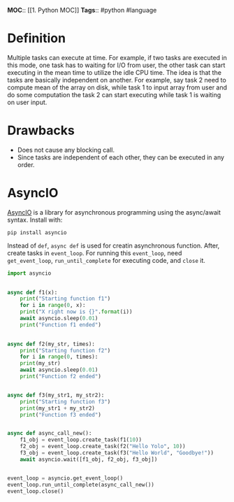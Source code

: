 **MOC**:: [[1. Python MOC]]
**Tags**:: #python #language

# Definition
Multiple tasks can execute at time. For example, if two tasks are executed in this mode, one task has to waiting for I/O from user, the other task can start executing in the mean time to utilize the idle CPU time.
The idea is that the tasks are basically independent on another. For example, say task 2 need to compute mean of the array on disk, while task 1 to input array from user and do some computation the task 2 can start executing while task 1 is waiting on user input.

# Drawbacks
- Does not cause any blocking call.
- Since tasks are independent of each other, they can be executed in any order.

# AsyncIO
[AsyncIO](https://docs.python.org/fr/3/library/asyncio.html) is a library for asynchronous programming using the async/await syntax.
Install with:
```shell
pip install asyncio
```
Instead of `def`, `async def` is used for creatin asynchronous function. After, create tasks in `event_loop`. For running this `event_loop`, need `get_event_loop`, `run_until_complete` for executing code, and `close` it.
```python
import asyncio

 
async def f1(x):
	print("Starting function f1")
	for i in range(0, x):
	print("X right now is {}".format(i))
	await asyncio.sleep(0.01)
	print("Function f1 ended")

  
async def f2(my_str, times):
	print("Starting function f2")
	for i in range(0, times):
	print(my_str)
	await asyncio.sleep(0.01)
	print("Function f2 ended")


async def f3(my_str1, my_str2):
	print("Starting function f3")
	print(my_str1 + my_str2)
	print("Function f3 ended")


async def async_call_new():
	f1_obj = event_loop.create_task(f1(10))
	f2_obj = event_loop.create_task(f2("Hello Yolo", 10))
	f3_obj = event_loop.create_task(f3("Hello World", "Goodbye!"))
	await asyncio.wait([f1_obj, f2_obj, f3_obj])


event_loop = asyncio.get_event_loop()
event_loop.run_until_complete(async_call_new())
event_loop.close()
```
